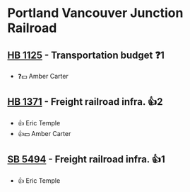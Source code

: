 # Portland Vancouver Junction Railroad

## [HB 1125](/bill/2023-24/hb/1125/) - Transportation budget   ❓1
* ❓💵 Amber Carter

## [HB 1371](/bill/2023-24/hb/1371/) - Freight railroad infra. 👍2  
* 👍 Eric Temple
* 👍💵 Amber Carter

## [SB 5494](/bill/2023-24/sb/5494/) - Freight railroad infra. 👍1  
* 👍 Eric Temple